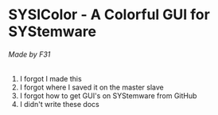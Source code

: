 # SYSlColor - A Colorful GUI for SYStemware
###### Made by F31

1. I forgot I made this
2. I forgot where I saved it on the master slave
3. I forgot how to get GUI's on SYStemware from GitHub
4. I didn't write these docs
